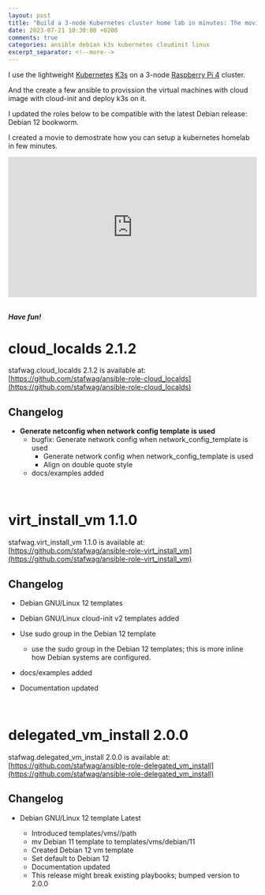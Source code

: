 ```yaml
---
layout: post
title: "Build a 3-node Kubernetes cluster home lab in minutes: The movie."
date: 2023-07-21 10:30:00 +0200
comments: true
categories: ansible debian k3s kubernetes cloudinit linux  
excerpt_separator: <!--more-->
---
```

I use the lightweight [Kubernetes](https://kubernetes.io/) [K3s](https://k3s.io/) on a 3-node [Raspberry Pi 4](https://www.raspberrypi.com/products/raspberry-pi-4-model-b/) cluster.

And the create a few ansible to provission the virtual machines with cloud image with cloud-init and deploy k3s on it.

I updated the roles below to be compatible with the latest Debian release: Debian 12 bookworm.

I created a movie to demostrate how you can setup a kubernetes homelab in few minutes.

<style>
.embed-container {
  position: relative;
  padding-bottom: 56.25%;
  height: 0;
  overflow: hidden;
  max-width: 100%;
}
.embed-container iframe,
.embed-container object,
.embed-container embed {
  position: absolute;
  top: 0;
  left: 0;
  width: 100%;
  height: 100%;
}
</style>
<div class='embed-container'>
  <iframe title="YouTube video player" width="640" height="390" src="http://www.youtube.com/embed/c2L3LEK0ebA" frameborder="0" allowfullscreen></iframe>
</div>

<br />

***Have fun!***

<!--more-->

# cloud_localds 2.1.2

stafwag.cloud_localds 2.1.2 is available at:
[https://github.com/stafwag/ansible-role-cloud_localds](https://github.com/stafwag/ansible-role-cloud_localds)

## Changelog

* **Generate netconfig when network config template is used**
    * bugfix: Generate network config when network_config_template is used
        * Generate network config when network_config_template is used
        * Align on double quote style
    * docs/examples added

<br />

# virt_install_vm 1.1.0

stafwag.virt_install_vm 1.1.0 is available at: [https://github.com/stafwag/ansible-role-virt_install_vm](https://github.com/stafwag/ansible-role-virt_install_vm)

## Changelog

* Debian GNU/Linux 12 templates 

* Debian GNU/Linux cloud-init v2 templates added
* Use sudo group in the Debian 12 template
    * use the sudo group in the Debian 12 templates; this is more inline how
      Debian systems are configured.
* docs/examples added
* Documentation updated

<br />

# delegated_vm_install 2.0.0

stafwag.delegated_vm_install 2.0.0 is available at: [https://github.com/stafwag/ansible-role-delegated_vm_install](https://github.com/stafwag/ansible-role-delegated_vm_install)

## Changelog

* Debian GNU/Linux 12 template Latest

  * Introduced templates/vms//path
  * mv Debian 11 template to templates/vms/debian/11
  * Created Debian 12 vm template
  * Set default to Debian 12
  * Documentation updated
  * This release might break existing playbooks; bumped version to 2.0.0
